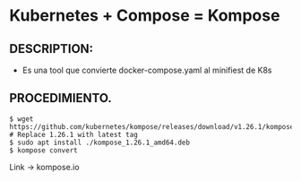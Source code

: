 # Kubernetes + Compose = Kompose

## DESCRIPTION:
- Es una tool que convierte docker-compose.yaml al minifiest de K8s


## PROCEDIMIENTO.


```console
$ wget https://github.com/kubernetes/kompose/releases/download/v1.26.1/kompose_1.26.1_amd64.deb # Replace 1.26.1 with latest tag
$ sudo apt install ./kompose_1.26.1_amd64.deb
$ kompose convert
```
Link -> kompose.io